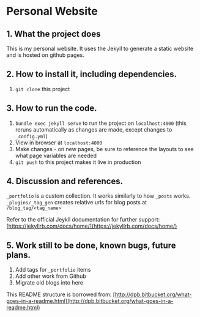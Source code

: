# Personal Website

## 1. What the project does

This is my personal website. It uses the Jekyll to generate a static website and is hosted on github pages.

## 2. How to install it, including dependencies.

1. `git clone` this project

## 3. How to run the code.

1. `bundle exec jekyll serve` to run the project on `localhost:4000` (this reruns automatically as changes are made, except changes to `_config.yml`)
2. View in browser at `localhost:4000`
3. Make changes - on new pages, be sure to reference the layouts to see what page variables are needed
4. `git push` to this project makes it live in production

## 4. Discussion and references.

`_portfolio` is a custom collection. It works similarly to how `_posts` works.
`_plugins/_tag_gen` creates relative urls for blog posts at `/blog_tag/<tag_name>`

Refer to the official Jeykll documentation for further support: [https://jekyllrb.com/docs/home/](https://jekyllrb.com/docs/home/)

## 5. Work still to be done, known bugs, future plans.

1. Add tags for `_portfolio` items
2. Add other work from Github
3. Migrate old blogs into here

This README structure is borrowed from: [http://dpb.bitbucket.org/what-goes-in-a-readme.html](http://dpb.bitbucket.org/what-goes-in-a-readme.html)
